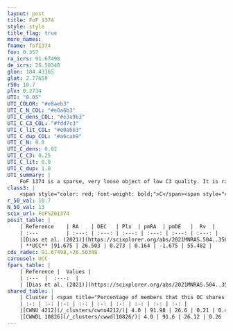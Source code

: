 ```yaml
---
layout: post
title: FoF 1374
style: style
title_flag: true
more_names: 
fname: fof1374
fov: 0.357
ra_icrs: 91.67498
de_icrs: 26.50348
glon: 184.43365
glat: 2.77659
r50: 10.7
plx: 0.2734
UTI: "0.05"
UTI_COLOR: "#e8aeb3"
UTI_C_N_COL: "#e0a6b3"
UTI_C_dens_COL: "#e3a9b3"
UTI_C_C3_COL: "#fdd7c3"
UTI_C_lit_COL: "#e0a6b3"
UTI_C_dup_COL: "#a6cab9"
UTI_C_N: 0.0
UTI_C_dens: 0.02
UTI_C_C3: 0.25
UTI_C_lit: 0.0
UTI_C_dup: 1.0
UTI_summary: |
    FoF 1374 is a sparse, very loose object of low C3 quality. It is rarely studied in the literature. This object shares a very small percentage of members with 2 later reported entries.<br><br><span style="color: #99180f; font-weight: bold;">Warning: </span>contains less than 25 stars with <i>P>0.5</i> estimated.
class3: |
    <span style="color: red; font-weight: bold;">C</span><span style="color: red; font-weight: bold;">C</span>
r_50_val: 10.7
N_50_val: 13
scix_url: FoF%201374
posit_table: |
    | Reference    | RA    | DEC   | Plx  | pmRA  | pmDE   |  Rv  |
    | :---         | :---: | :---: | :---: | :---: | :---: | :---: |
    |[Dias et al. (2021)](https://scixplorer.org/abs/2021MNRAS.504..356D) | 91.585 | 26.467 | 0.267 | 0.173 | -1.619 | -4.654 |
    | **UCC** |91.675 | 26.503 | 0.273 | 0.164 | -1.675 | 55.482 | 
cds_radec: 91.67498,+26.50348
carousel: UCC
fpars_table: |
    | Reference |  Values |
    | :---  |  :---:  |
    | [Dias et al. (2021)](https://scixplorer.org/abs/2021MNRAS.504..356D) | `Av=1.433, Dist=3376, logage=8.646, [Fe/H]=-0.121` |
shared_table: |
    | Cluster | <span title="Percentage of members that this OC shares with the ones listed">%</span>   | RA   | DEC   | Plx   | pmRA  | pmDE  | Rv | UTI |
    | :-: | :-: |:-: | :-: | :-: | :-: | :-: | :-: | :-: |
    |[CWNU 4212](/_clusters/cwnu4212/)| 4.0 | 91.98 | 26.6 | 0.21 | 0.46 | -1.78 | 20.54 |0.32 |
    |[CWWDL 10826](/_clusters/cwwdl10826/)| 4.0 | 91.6 | 26.12 | 0.26 | 0.24 | -1.6 | 19.48 |0.03 |
---
```

